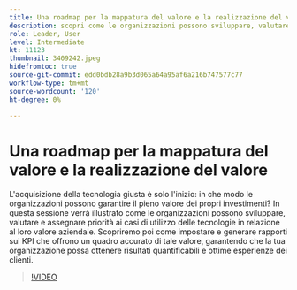 ```yaml
---
title: Una roadmap per la mappatura del valore e la realizzazione del valore
description: scopri come le organizzazioni possono sviluppare, valutare e assegnare priorità ai casi di utilizzo delle tecnologie in relazione al loro valore aziendale, impostare e creare rapporti sui KPI per garantire risultati quantificabili e una migliore esperienza dei clienti.
role: Leader, User
level: Intermediate
kt: 11123
thumbnail: 3409242.jpeg
hidefromtoc: true
source-git-commit: edd0bdb28a9b3d065a64a95af6a216b747577c77
workflow-type: tm+mt
source-wordcount: '120'
ht-degree: 0%

---
```


# Una roadmap per la mappatura del valore e la realizzazione del valore

L&#39;acquisizione della tecnologia giusta è solo l&#39;inizio: in che modo le organizzazioni possono garantire il pieno valore dei propri investimenti? In questa sessione verrà illustrato come le organizzazioni possono sviluppare, valutare e assegnare priorità ai casi di utilizzo delle tecnologie in relazione al loro valore aziendale. Scopriremo poi come impostare e generare rapporti sui KPI che offrono un quadro accurato di tale valore, garantendo che la tua organizzazione possa ottenere risultati quantificabili e ottime esperienze dei clienti.

>[!VIDEO](https://video.tv.adobe.com/v/3409242/?quality=12&learn=on)
